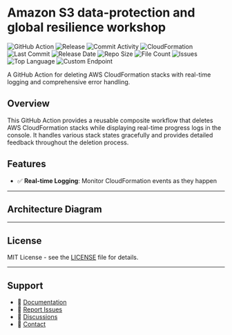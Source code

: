 # Amazon S3 data-protection and global resilience workshop

![GitHub Action](https://img.shields.io/badge/GitHub-Action-blue?logo=github)&nbsp;![Release](https://github.com/subhamay-bhattacharyya/0505-data-protection-cft/actions/workflows/release.yaml/badge.svg)&nbsp;![Commit Activity](https://img.shields.io/github/commit-activity/t/subhamay-bhattacharyya/0505-data-protection-cft)&nbsp;![CloudFormation](https://img.shields.io/badge/AWS-CloudFormation-orange?logo=amazonaws)&nbsp;![Last Commit](https://img.shields.io/github/last-commit/subhamay-bhattacharyya/0505-data-protection-cft)&nbsp;![Release Date](https://img.shields.io/github/release-date/subhamay-bhattacharyya/0505-data-protection-cft)&nbsp;![Repo Size](https://img.shields.io/github/repo-size/subhamay-bhattacharyya/0505-data-protection-cft)&nbsp;![File Count](https://img.shields.io/github/directory-file-count/subhamay-bhattacharyya/0505-data-protection-cft)&nbsp;![Issues](https://img.shields.io/github/issues/subhamay-bhattacharyya/0505-data-protection-cft)&nbsp;![Top Language](https://img.shields.io/github/languages/top/subhamay-bhattacharyya/0505-data-protection-cft)&nbsp;![Custom Endpoint](https://img.shields.io/endpoint?url=https://gist.githubusercontent.com/bsubhamay/79f0c85a63e1e08d68684952bf914f2b/raw/0505-data-protection-cft.json?)


A GitHub Action for deleting AWS CloudFormation stacks with real-time logging and comprehensive error handling.

## Overview

This GitHub Action provides a reusable composite workflow that deletes AWS CloudFormation stacks while displaying real-time progress logs in the console. It handles various stack states gracefully and provides detailed feedback throughout the deletion process.

## Features

- ✅ **Real-time Logging**: Monitor CloudFormation events as they happen

---

## Architecture Diagram


---

## License

MIT License - see the [LICENSE](LICENSE) file for details.

---

## Support

- 📖 [Documentation](https://github.com/subhamay-bhattacharyya/0505-data-protection-cft/wiki)
- 🐛 [Report Issues](https://github.com/subhamay-bhattacharyya/0505-data-protection-cft/issues)
- 💬 [Discussions](https://github.com/subhamay-bhattacharyya/0505-data-protection-cft/discussions)
- 📧 [Contact](mailto:support@subhamay.aws@gmail.com)